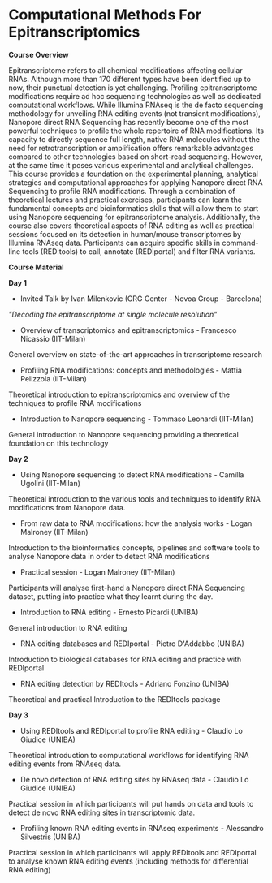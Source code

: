 # Computational Methods For Epitranscriptomics

<b>Course Overview</b>

Epitranscriptome refers to all chemical modifications affecting cellular RNAs. Although more than 170 different types have been identified up to now, their punctual detection is yet  challenging. Profiling epitranscriptome modifications require ad hoc sequencing technologies as well as dedicated computational workflows. While Illumina RNAseq is the de facto  sequencing methodology for unveiling RNA editing events (not transient modifications), Nanopore direct RNA Sequencing has recently become one of the most powerful techniques to profile the whole repertoire of RNA modifications. Its capacity to directly sequence full length, native RNA molecules without the need for retrotranscription or amplification offers  remarkable advantages compared to other technologies based on short-read sequencing.  However, at the same time it poses various experimental and analytical challenges. 
This course provides a foundation on the experimental planning, analytical strategies and computational approaches for applying Nanopore direct RNA Sequencing to profile RNA  modifications. Through a combination of theoretical lectures and practical exercises, participants can learn the fundamental concepts and bioinformatics skills that will allow them  to start using Nanopore sequencing for epitranscriptome analysis. Additionally, the course also covers theoretical aspects of RNA editing as well as practical sessions focused on its  detection in human/mouse transcriptomes by Illumina RNAseq data. Participants can acquire specific skills in command-line tools (REDItools) to call, annotate (REDIportal) and filter RNA  variants.

<b>Course Material</b>

<b>Day 1</b>

- Invited Talk by Ivan Milenkovic (CRG Center - Novoa Group - Barcelona)

<i>"Decoding the epitranscriptome at single molecule resolution"</i>

- Overview of transcriptomics and epitranscriptomics - Francesco Nicassio (IIT-Milan)

General overview on state-of-the-art approaches in transcriptome research 

- Profiling RNA modifications: concepts and methodologies - Mattia Pelizzola (IIT-Milan)

Theoretical introduction to epitranscriptomics and overview of the techniques to profile RNA modifications  

- Introduction to Nanopore sequencing - Tommaso Leonardi (IIT-Milan)

General introduction to Nanopore sequencing providing a theoretical foundation on this technology 

<b>Day 2</b>

- Using Nanopore sequencing to detect RNA modifications - Camilla Ugolini  (IIT-Milan)

Theoretical introduction to the various tools and techniques to identify RNA modifications  from Nanopore data. 

- From raw data to RNA modifications: how the analysis works - Logan Malroney (IIT-Milan)

Introduction to the bioinformatics concepts, pipelines and software tools to analyse  Nanopore data in order to detect RNA modifications 

- Practical session - Logan Malroney (IIT-Milan)

Participants will analyse first-hand a Nanopore direct RNA Sequencing dataset, putting into practice what they learnt during the day. 

- Introduction to RNA editing - Ernesto Picardi (UNIBA)

General introduction to RNA editing  

- RNA editing databases and REDIportal - Pietro D'Addabbo (UNIBA)

Introduction to biological databases for RNA editing and practice with REDIportal

- RNA editing detection by REDItools - Adriano Fonzino (UNIBA)

Theoretical and practical Introduction to the REDItools package 

<b>Day 3</b>

- Using REDItools and REDIportal to profile RNA editing - Claudio Lo Giudice (UNIBA)

Theoretical introduction to computational workflows for identifying RNA editing events from  RNAseq data. 

- De novo detection of RNA editing sites by RNAseq data - Claudio Lo Giudice (UNIBA)

Practical session in which participants will put hands on data and tools to detect de novo RNA editing sites in transcriptomic data. 
 
- Profiling known RNA editing events in RNAseq experiments - Alessandro Silvestris (UNIBA)

Practical session in which participants will apply REDItools and REDIportal to analyse known  RNA editing events (including methods for differential RNA editing)

